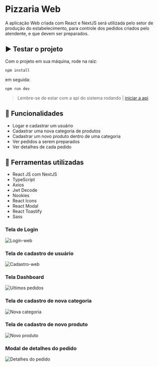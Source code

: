 # Pizzaria Web

A aplicação Web criada com React e NextJS será utilizada pelo setor de produção do estabelecimento, para controle dos pedidos criados pelo atendente, e que devem ser preparados.

## ▶️ Testar o projeto
Com o projeto em sua máquina, rode na raiz:
```
npm install
```
em seguida:
```
npm run dev
```

> Lembre-se de estar com a api do sistema rodando | [iniciar a api](../server)

## 💠 Funcionalidades 
- Logar e cadastrar um usuário
- Cadastrar uma nova categoria de produtos
- Cadastrar um novo produto dentro de uma categoria
- Ver pedidos a serem preparados
- Ver detalhes de cada pedido

## 🔱 Ferramentas utilizadas
- React JS com NextJS
- TypeScript
- Axios
- Jwt Decode
- Nookies
- React Icons
- React Modal
- React Toastify
- Sass

### Tela de Login
![Login-web](https://user-images.githubusercontent.com/72395637/206599980-5e4b5b24-33ac-4ba9-b923-dcf515cb5299.png)

### Tela de cadastro de usuário
![Cadastro-web](https://user-images.githubusercontent.com/72395637/206600176-55fd43ce-766d-4ce1-a8fc-8f5d3865ceec.png)

### Tela Dashboard
![Ultimos pedidos](https://user-images.githubusercontent.com/72395637/206600230-d8291404-b353-45ea-96ea-cb8609f6c5d3.png)

### Tela de cadastro de nova categoria
![Nova categoria](https://user-images.githubusercontent.com/72395637/206600270-be3221d9-d153-43b2-8148-ac08710a083c.png)

### Tela de cadastro de novo produto
![Novo produto](https://user-images.githubusercontent.com/72395637/206600291-a696a252-dcfe-44c0-b259-1997a33ebb6c.png)

### Modal de detalhes do pedido
![Detalhes do pedido](https://user-images.githubusercontent.com/72395637/206600334-520406bd-b3e0-4833-83a9-db2b8eee4bbe.png)
